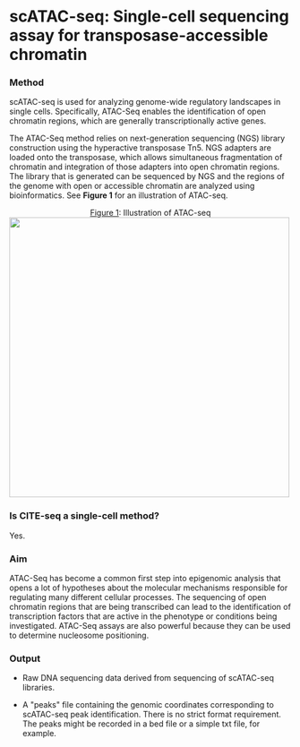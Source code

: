 # scATAC-seq: Single-cell sequencing assay for transposase-accessible chromatin

### Method

scATAC-seq is used for analyzing genome-wide regulatory landscapes in single cells.  Specifically, ATAC-Seq enables the identification of open chromatin regions, which are generally transcriptionally active genes.

The ATAC-Seq method relies on next-generation sequencing (NGS) library construction using the hyperactive transposase Tn5. NGS adapters are loaded onto the transposase, which allows simultaneous fragmentation of chromatin and integration of those adapters into open chromatin regions. The library that is generated can be sequenced by NGS and the regions of the genome with open or accessible chromatin are analyzed using bioinformatics. See **Figure 1** for an illustration of ATAC-seq.

<center><u> Figure 1</u>: Illustration of ATAC-seq</center>


<img src="https://github.com/ebi-ait/hca-ebi-wrangler-central/blob/Add-technology-type-info-folder/technology_types_explanors/scATAC-seq/visuals/ATAC-seq.png" width="500" height="500">


### Is CITE-seq a single-cell method?

Yes.

### Aim

ATAC-Seq has become a common first step into epigenomic analysis that opens a lot of hypotheses about the molecular mechanisms responsible for regulating many different cellular processes. The sequencing of open chromatin regions that are being transcribed can lead to the identification of transcription factors that are active in the phenotype or conditions being investigated. ATAC-Seq assays are also powerful because they can be used to determine nucleosome positioning.

### Output

- Raw DNA sequencing data derived from sequencing of scATAC-seq libraries.

- A "peaks" file containing the genomic coordinates corresponding to scATAC-seq peak identification. There is no strict format requirement. The peaks might be recorded in a bed file or a simple txt file, for example.

